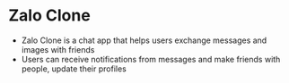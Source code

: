 # Zalo Clone
- Zalo Clone is a chat app that helps users exchange messages and images with friends
- Users can receive notifications from messages and make friends with people, update their profiles
